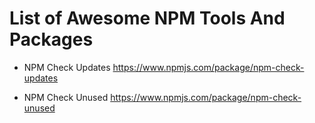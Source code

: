 # List of Awesome NPM Tools And Packages

- NPM Check Updates
https://www.npmjs.com/package/npm-check-updates


- NPM Check Unused
https://www.npmjs.com/package/npm-check-unused


